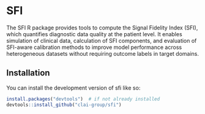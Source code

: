 
<!-- README.md is generated from README.Rmd. Please edit that file -->

# SFI

<!-- badges: start -->
<!-- badges: end -->

The SFI R package provides tools to compute the Signal Fidelity Index
(SFI), which quantifies diagnostic data quality at the patient level. It
enables simulation of clinical data, calculation of SFI components, and
evaluation of SFI-aware calibration methods to improve model performance
across heterogeneous datasets without requiring outcome labels in target
domains.

## Installation

You can install the development version of sfi like so:

``` r
install.packages("devtools")  # if not already installed
devtools::install_github("clai-group/sfi")
```

